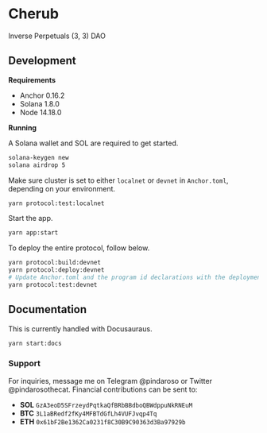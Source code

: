 # Cherub

Inverse Perpetuals (3, 3) DAO

## Development

**Requirements**

- Anchor 0.16.2
- Solana 1.8.0
- Node 14.18.0

**Running**

A Solana wallet and SOL are required to get started.

```bash
solana-keygen new
solana airdrop 5
```

Make sure cluster is set to either `localnet` or `devnet` in `Anchor.toml`, depending on your environment.

```bash
yarn protocol:test:localnet
```

Start the app.

```bash
yarn app:start
```

To deploy the entire protocol, follow below.

```bash
yarn protocol:build:devnet
yarn protocol:deploy:devnet
# Update Anchor.toml and the program id declarations with the deployment public keys
yarn protocol:test:devnet
```

## Documentation

This is currently handled with Docusauraus.

```bash
yarn start:docs
```

### Support

For inquiries, message me on Telegram @pindaroso or Twitter @pindarosothecat. Financial contributions can be sent to:

- **SOL** `GzA3eoD5SFrzeydPqtkaQfBRbBBdboQBWdppuNkRNEuM`
- **BTC** `3L1aBRedf2fKy4MFBTdGfLh4VUFJvqp4Tq`
- **ETH** `0x61bF2Be1362Ca0231f8C30B9C90363d3Ba97929b`

